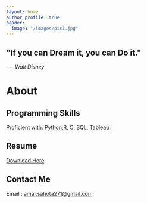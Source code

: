 ```yaml
---
layout: home
author_profile: true
header: 
  image: "/images/pic1.jpg"
---
```


<h2><strong>"If you can Dream it, you can Do it."</strong></h2> ---<cite> Walt Disney </cite>

# About

## Programming Skills 

Proficient with: Python,R, C, SQL, Tableau.

## Resume 

[Download Here](https://github.com/amarsahota/projects/blob/master/Resume/Amar%20Sahota%20Resume%20.pdf)

## Contact Me 
Email : amar.sahota271@gmail.com



